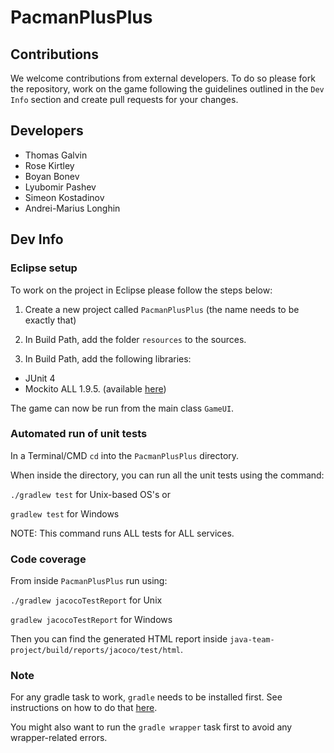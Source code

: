 # PacmanPlusPlus

## Contributions

We welcome contributions from external developers. To do so please fork the
repository, work on the game following the guidelines outlined in the `Dev Info`
section and create pull requests for your changes.

## Developers
- Thomas Galvin
- Rose Kirtley
- Boyan Bonev
- Lyubomir Pashev
- Simeon Kostadinov
- Andrei-Marius Longhin

## Dev Info

### Eclipse setup
To work on the project in Eclipse please follow the steps below:

1) Create a new project called `PacmanPlusPlus` (the name needs to be exactly that)

2) In Build Path, add the folder `resources` to the sources.

3) In Build Path, add the following libraries:
- JUnit 4
- Mockito ALL 1.9.5. (available [here](https://mvnrepository.com/artifact/org.mockito/mockito-all/1.9.5))

The game can now be run from the main class `GameUI`.

### Automated run of unit tests
In a Terminal/CMD `cd` into the `PacmanPlusPlus` directory.

When inside the directory, you can run all the unit tests using the command:

`./gradlew test` for Unix-based OS's or

`gradlew test` for Windows

NOTE: This command runs ALL tests for ALL services.

### Code coverage
From inside `PacmanPlusPlus` run using:

`./gradlew jacocoTestReport` for Unix

`gradlew jacocoTestReport` for Windows

Then you can find the generated HTML report inside
`java-team-project/build/reports/jacoco/test/html`.

### Note
For any gradle task to work, `gradle` needs to be installed first. See instructions on how to do that [here](https://docs.gradle.org/current/userguide/installation.html).

You might also want to run the `gradle wrapper` task first to avoid any wrapper-related errors.
